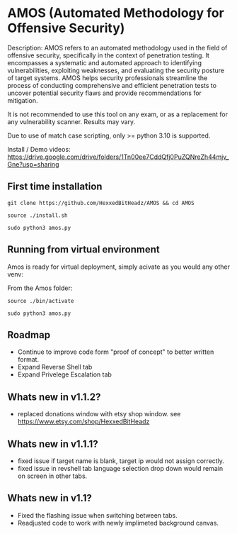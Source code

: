 # AMOS (Automated Methodology for Offensive Security)

Description: AMOS refers to an automated methodology used in the field of offensive security, specifically in the context of penetration testing. It encompasses a systematic and automated approach to identifying vulnerabilities, exploiting weaknesses, and evaluating the security posture of target systems. AMOS helps security professionals streamline the process of conducting comprehensive and efficient penetration tests to uncover potential security flaws and provide recommendations for mitigation.

It is not recommended to use this tool on any exam, or as a replacement for any vulnerability scanner.  Results may vary.

Due to use of match case scripting, only >= python 3.10 is supported.

Install / Demo videos: https://drive.google.com/drive/folders/1Tn00ee7CddQfj0PuZQNreZh44mjv_Gne?usp=sharing

## First time installation
```
git clone https://github.com/HexxedBitHeadz/AMOS && cd AMOS
```

```
source ./install.sh
```

```
sudo python3 amos.py
```

## Running from virtual environment
Amos is ready for virtual deployment, simply acivate as you would any other venv:

From the Amos folder:
```
source ./bin/activate
```

```
sudo python3 amos.py
```

## Roadmap
- Continue to improve code form "proof of concept" to better written format.
- Expand Reverse Shell tab
- Expand Privelege Escalation tab

## Whats new in v1.1.2?
- replaced donations window with etsy shop window.
  see https://www.etsy.com/shop/HexxedBitHeadz

## Whats new in v1.1.1?
- fixed issue if target name is blank, target ip would not assign correctly.
- fixed issue in revshell tab language selection drop down would remain on screen in other tabs.

## Whats new in v1.1?
- Fixed the flashing issue when switching between tabs.
- Readjusted code to work with newly implimeted background canvas.
